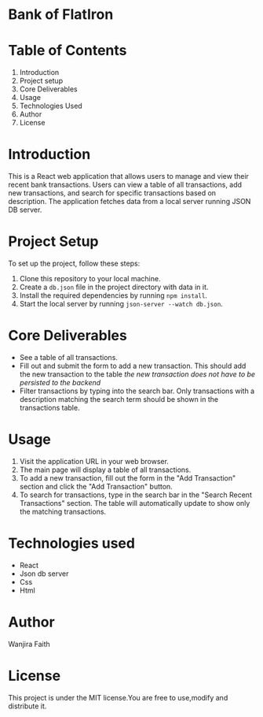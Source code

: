 # Bank of FlatIron

# Table of Contents
1. Introduction
2. Project setup
3. Core Deliverables
4. Usage
5. Technologies Used
6. Author
7. License

# Introduction
This is a React web application that allows users to manage and view their recent bank transactions. Users can view a table of all transactions, add new transactions, and search for specific transactions based on description. The application fetches data from a local server running JSON DB server.

# Project Setup
To set up the project, follow these steps:

1. Clone this repository to your local machine.
2. Create a `db.json` file in the project directory with data in it.
3. Install the required dependencies by running `npm install`.
4. Start the local server by running `json-server --watch db.json`.

# Core Deliverables
 * See a table of all transactions.
 * Fill out and submit the form to add a new transaction. This should add the new transaction to the table *the new transaction does not have to be persisted to the backend*
* Filter transactions by typing into the search bar. Only transactions with a description matching the search term should be shown in the transactions table.

 # Usage

1. Visit the application URL in your web browser.
2. The main page will display a table of all transactions.
3. To add a new transaction, fill out the form in the "Add Transaction" section and click the "Add Transaction" button.
 4. To search for transactions, type in the search bar in the "Search Recent Transactions" section. The table will automatically update to show only the matching transactions.

# Technologies used
 * React
 * Json db server
 * Css
 * Html

# Author
 Wanjira Faith

# License
This project is under the MIT license.You are free to use,modify and distribute it.



